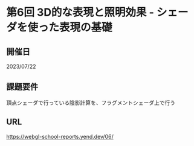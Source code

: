 # 第6回 3D的な表現と照明効果 - シェーダを使った表現の基礎

## 開催日
2023/07/22

## 課題要件
頂点シェーダで行っている陰影計算を、フラグメントシェーダ上で行う

## URL
https://webgl-school-reports.yend.dev/06/
